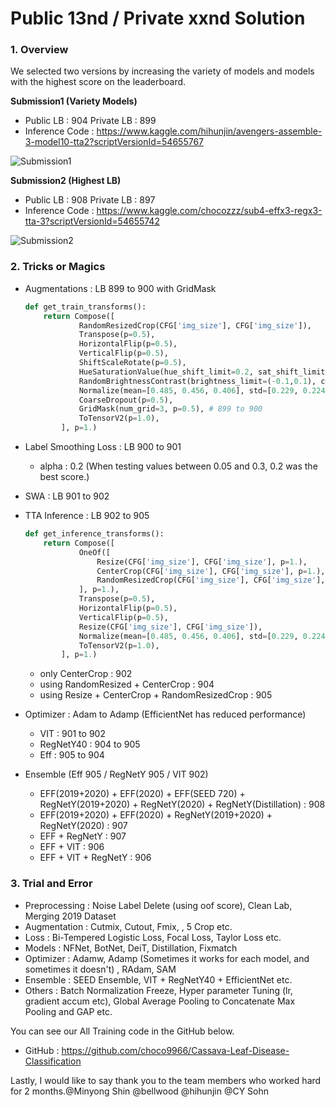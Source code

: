 # Public 13nd / Private xxnd Solution

### 1. Overview 

We selected two versions by increasing the variety of models and models with the highest score on the leaderboard.

**Submission1 (Variety Models)**

- Public LB : 904 Private LB : 899
- Inference Code : https://www.kaggle.com/hihunjin/avengers-assemble-3-model10-tta2?scriptVersionId=54655767

![Submission1](https://drive.google.com/uc?export=view&id=1YZeUvpodpPbkXaMII2EysQYRgm8-fSBF)

**Submission2 (Highest LB)** 

- Public LB : 908 Private LB : 897
- Inference Code : https://www.kaggle.com/chocozzz/sub4-effx3-regx3-tta-3?scriptVersionId=54655742

![Submission2](https://drive.google.com/uc?export=view&id=1E7VLM2oUsKUCeVpe9XYcDTocuTFzvlKY)

### 2. Tricks or Magics 

- Augmentations : LB 899 to 900 with GridMask

  ```python
  def get_train_transforms():
      return Compose([
              RandomResizedCrop(CFG['img_size'], CFG['img_size']),
              Transpose(p=0.5),
              HorizontalFlip(p=0.5),
              VerticalFlip(p=0.5),
              ShiftScaleRotate(p=0.5),
              HueSaturationValue(hue_shift_limit=0.2, sat_shift_limit=0.2, val_shift_limit=0.2, p=0.5),
              RandomBrightnessContrast(brightness_limit=(-0.1,0.1), contrast_limit=(-0.1, 0.1), p=0.5),
              Normalize(mean=[0.485, 0.456, 0.406], std=[0.229, 0.224, 0.225], max_pixel_value=255.0, p=1.0),
              CoarseDropout(p=0.5),
              GridMask(num_grid=3, p=0.5), # 899 to 900 
              ToTensorV2(p=1.0),
          ], p=1.)
  ```

- Label Smoothing Loss : LB 900 to 901 

  - alpha : 0.2 (When testing values between 0.05 and 0.3, 0.2 was the best score.)

- SWA : LB 901 to 902 

- TTA Inference : LB 902 to 905 

  ```python
  def get_inference_transforms():
      return Compose([
              OneOf([
                  Resize(CFG['img_size'], CFG['img_size'], p=1.),
                  CenterCrop(CFG['img_size'], CFG['img_size'], p=1.),
                  RandomResizedCrop(CFG['img_size'], CFG['img_size'], p=1.)
              ], p=1.), 
              Transpose(p=0.5),
              HorizontalFlip(p=0.5),
              VerticalFlip(p=0.5),
              Resize(CFG['img_size'], CFG['img_size']),
              Normalize(mean=[0.485, 0.456, 0.406], std=[0.229, 0.224, 0.225], max_pixel_value=255.0, p=1.0),
              ToTensorV2(p=1.0),
          ], p=1.)
  ```

  - only CenterCrop : 902 
  - using RandomResized + CenterCrop : 904
  - using Resize + CenterCrop + RandomResizedCrop : 905 

- Optimizer : Adam to Adamp (EfficientNet has reduced performance)

  - VIT : 901 to 902 
  - RegNetY40 : 904 to 905 
  - Eff : 905 to 904
  
- Ensemble (Eff 905 / RegNetY 905 / VIT 902)

  - EFF(2019+2020) + EFF(2020) + EFF(SEED 720) + RegNetY(2019+2020) + RegNetY(2020) + RegNetY(Distillation) : 908
  - EFF(2019+2020) + EFF(2020) + RegNetY(2019+2020) + RegNetY(2020) : 907
  - EFF + RegNetY : 907 
  - EFF + VIT : 906 
  - EFF + VIT + RegNetY : 906 

### 3. Trial and Error 

- Preprocessing : Noise Label Delete (using oof score), Clean Lab, Merging 2019 Dataset 
- Augmentation : Cutmix, Cutout, Fmix, , 5 Crop etc.
- Loss : Bi-Tempered Logistic Loss, Focal Loss, Taylor Loss etc.
- Models : NFNet, BotNet, DeiT, Distillation, Fixmatch 
- Optimizer : Adamw, Adamp (Sometimes it works for each model, and sometimes it doesn't) , RAdam, SAM 
- Ensemble : SEED Ensemble, VIT + RegNetY40 + EfficientNet etc. 
- Others : Batch Normalization Freeze, Hyper parameter Tuning (lr, gradient accum etc), Global Average Pooling to Concatenate Max Pooling and GAP etc. 

You can see our All Training code in the GitHub below. 

- GitHub : https://github.com/choco9966/Cassava-Leaf-Disease-Classification

Lastly, I would like to say thank you to the team members who worked hard for 2 months.@Minyong Shin @bellwood @hihunjin @CY Sohn